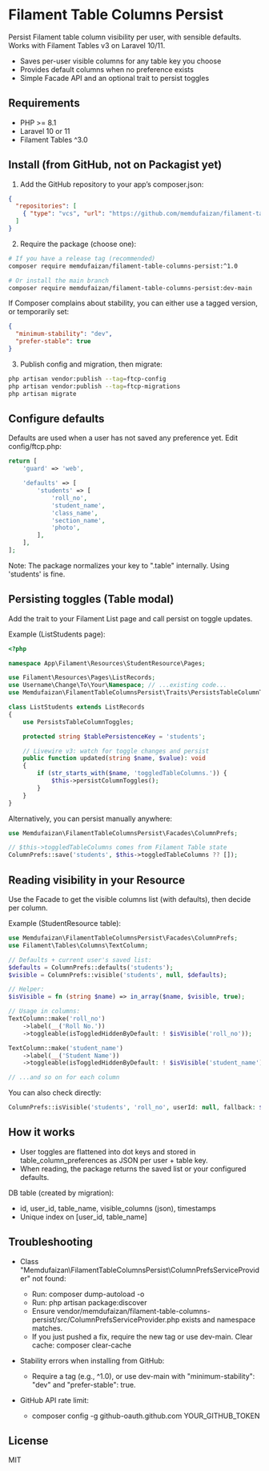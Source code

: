 # Filament Table Columns Persist

Persist Filament table column visibility per user, with sensible defaults. Works with Filament Tables v3 on Laravel 10/11.

- Saves per-user visible columns for any table key you choose
- Provides default columns when no preference exists
- Simple Facade API and an optional trait to persist toggles

## Requirements

- PHP >= 8.1
- Laravel 10 or 11
- Filament Tables ^3.0

## Install (from GitHub, not on Packagist yet)

1) Add the GitHub repository to your app’s composer.json:
```json
{
  "repositories": [
    { "type": "vcs", "url": "https://github.com/memdufaizan/filament-table-columns-persist" }
  ]
}
```

2) Require the package (choose one):
```bash
# If you have a release tag (recommended)
composer require memdufaizan/filament-table-columns-persist:^1.0

# Or install the main branch
composer require memdufaizan/filament-table-columns-persist:dev-main
```

If Composer complains about stability, you can either use a tagged version, or temporarily set:
```json
{
  "minimum-stability": "dev",
  "prefer-stable": true
}
```

3) Publish config and migration, then migrate:
```bash
php artisan vendor:publish --tag=ftcp-config
php artisan vendor:publish --tag=ftcp-migrations
php artisan migrate
```

## Configure defaults

Defaults are used when a user has not saved any preference yet. Edit config/ftcp.php:
```php
return [
    'guard' => 'web',

    'defaults' => [
        'students' => [
            'roll_no',
            'student_name',
            'class_name',
            'section_name',
            'photo',
        ],
    ],
];
```

Note: The package normalizes your key to "<key>.table" internally. Using 'students' is fine.

## Persisting toggles (Table modal)

Add the trait to your Filament List page and call persist on toggle updates.

Example (ListStudents page):
```php
<?php

namespace App\Filament\Resources\StudentResource\Pages;

use Filament\Resources\Pages\ListRecords;
use Username\Change\To\Your\Namespace; // ...existing code...
use Memdufaizan\FilamentTableColumnsPersist\Traits\PersistsTableColumnToggles;

class ListStudents extends ListRecords
{
    use PersistsTableColumnToggles;

    protected string $tablePersistenceKey = 'students';

    // Livewire v3: watch for toggle changes and persist
    public function updated(string $name, $value): void
    {
        if (str_starts_with($name, 'toggledTableColumns.')) {
            $this->persistColumnToggles();
        }
    }
}
```

Alternatively, you can persist manually anywhere:
```php
use Memdufaizan\FilamentTableColumnsPersist\Facades\ColumnPrefs;

// $this->toggledTableColumns comes from Filament Table state
ColumnPrefs::save('students', $this->toggledTableColumns ?? []);
```

## Reading visibility in your Resource

Use the Facade to get the visible columns list (with defaults), then decide per column.

Example (StudentResource table):
```php
use Memdufaizan\FilamentTableColumnsPersist\Facades\ColumnPrefs;
use Filament\Tables\Columns\TextColumn;

// Defaults + current user's saved list:
$defaults = ColumnPrefs::defaults('students');
$visible = ColumnPrefs::visible('students', null, $defaults);

// Helper:
$isVisible = fn (string $name) => in_array($name, $visible, true);

// Usage in columns:
TextColumn::make('roll_no')
    ->label(__('Roll No.'))
    ->toggleable(isToggledHiddenByDefault: ! $isVisible('roll_no'));

TextColumn::make('student_name')
    ->label(__('Student Name'))
    ->toggleable(isToggledHiddenByDefault: ! $isVisible('student_name'));

// ...and so on for each column
```

You can also check directly:
```php
ColumnPrefs::isVisible('students', 'roll_no', userId: null, fallback: $defaults);
```

## How it works

- User toggles are flattened into dot keys and stored in table_column_preferences as JSON per user + table key.
- When reading, the package returns the saved list or your configured defaults.

DB table (created by migration):
- id, user_id, table_name, visible_columns (json), timestamps
- Unique index on [user_id, table_name]

## Troubleshooting

- Class "Memdufaizan\FilamentTableColumnsPersist\ColumnPrefsServiceProvider" not found:
  - Run: composer dump-autoload -o
  - Run: php artisan package:discover
  - Ensure vendor/memdufaizan/filament-table-columns-persist/src/ColumnPrefsServiceProvider.php exists and namespace matches.
  - If you just pushed a fix, require the new tag or use dev-main. Clear cache: composer clear-cache

- Stability errors when installing from GitHub:
  - Require a tag (e.g., ^1.0), or use dev-main with "minimum-stability": "dev" and "prefer-stable": true.

- GitHub API rate limit:
  - composer config -g github-oauth.github.com YOUR_GITHUB_TOKEN

## License

MIT